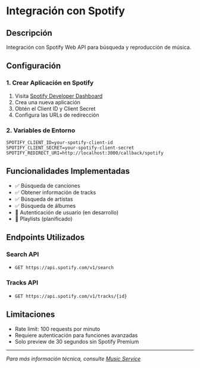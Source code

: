 # Integración con Spotify

## Descripción

Integración con Spotify Web API para búsqueda y reproducción de música.

## Configuración

### 1. Crear Aplicación en Spotify

1. Visita [Spotify Developer Dashboard](https://developer.spotify.com/dashboard)
2. Crea una nueva aplicación
3. Obtén el Client ID y Client Secret
4. Configura las URLs de redirección

### 2. Variables de Entorno

```env
SPOTIFY_CLIENT_ID=your-spotify-client-id
SPOTIFY_CLIENT_SECRET=your-spotify-client-secret
SPOTIFY_REDIRECT_URI=http://localhost:3000/callback/spotify
```

## Funcionalidades Implementadas

- ✅ Búsqueda de canciones
- ✅ Obtener información de tracks
- ✅ Búsqueda de artistas
- ✅ Búsqueda de álbumes
- 🔄 Autenticación de usuario (en desarrollo)
- 🔄 Playlists (planificado)

## Endpoints Utilizados

### Search API
- `GET https://api.spotify.com/v1/search`

### Tracks API
- `GET https://api.spotify.com/v1/tracks/{id}`

## Limitaciones

- Rate limit: 100 requests por minuto
- Requiere autenticación para funciones avanzadas
- Solo preview de 30 segundos sin Spotify Premium

---

*Para más información técnica, consulte [Music Service](../SERVICES/music-service.md)*